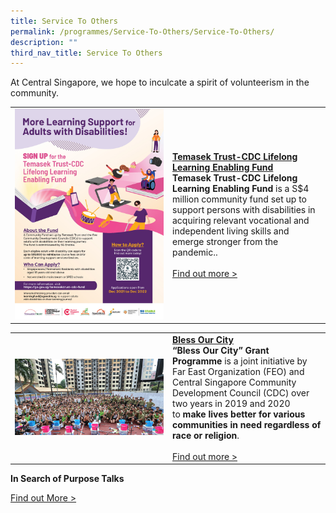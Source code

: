 ```yaml
---
title: Service To Others
permalink: /programmes/Service-To-Others/Service-To-Others/
description: ""
third_nav_title: Service To Others
---
```

At Central Singapore, we hope to inculcate a spirit of volunteerism in the community.

<table border="0" width="100%">
	<tr>
		<td width="50%">
			<img src="/images/Programmes/temasek-fund-a4-021221-(200ppi).jpg">
		</td>
		<td width="50%">
			<a href="/programmes/Service-To-Others/TemasekTrust-CDC-LifelongLearning-Fund"><b>Temasek Trust-CDC Lifelong Learning Enabling Fund</b></a><br>
				<b>Temasek Trust-CDC Lifelong Learning Enabling Fund</b> is a S$4 million community fund set up to support persons with disabilities in acquiring relevant vocational and independent living skills and emerge stronger from the pandemic.</b>.
			<br><br><a href="https://www.sgenable.sg/your-first-stop/training-consultancy/enabling-academy/training/persons-with-disabilities/temasek-trust-cdc-lifelong-learning-enabling-fund">Find out more ></a>
		</td>
	</tr>
</table>

<table border="0" width="100%">
	<tr>
		<td width="50%">
			<img src="/images/Programmes/8baa7641-2a07-4597-b138-1dfcd9877b00_silver-homes.jpg">
		</td>
		<td width="50%">
			<a href="/programmes/Service-To-Others/bless-our-city"><b>Bless Our City</b></a><br>
			<b>“Bless Our City” Grant Programme</b> is a joint initiative by Far East Organization (FEO) and Central Singapore Community Development Council (CDC) over two years in 2019 and 2020 to <b>make lives better for various communities in need regardless of race or religion</b>.
			<br><br><a href="/programmes/Service-To-Others/bless-our-city">Find out more ></a>
		</td>
	</tr>
</table>

<b>In Search of Purpose Talks</b>

[Find out More >](/programmes/Service-To-Others/In-search-of-purpose-talks)